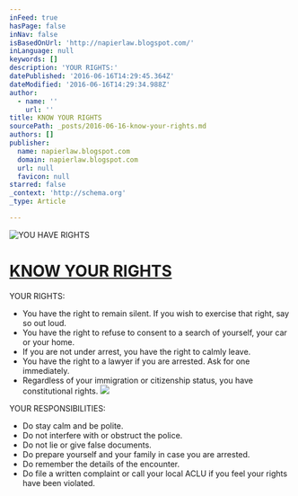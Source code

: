 ```yaml
---
inFeed: true
hasPage: false
inNav: false
isBasedOnUrl: 'http://napierlaw.blogspot.com/'
inLanguage: null
keywords: []
description: 'YOUR RIGHTS:'
datePublished: '2016-06-16T14:29:45.364Z'
dateModified: '2016-06-16T14:29:34.988Z'
author:
  - name: ''
    url: ''
title: KNOW YOUR RIGHTS
sourcePath: _posts/2016-06-16-know-your-rights.md
authors: []
publisher:
  name: napierlaw.blogspot.com
  domain: napierlaw.blogspot.com
  url: null
  favicon: null
starred: false
_context: 'http://schema.org'
_type: Article

---
```

![YOU HAVE RIGHTS](https://the-grid-user-content.s3-us-west-2.amazonaws.com/5cfb3d71-4e1a-4534-be81-a55312d8a204.jpg)

# [KNOW YOUR RIGHTS][0]

YOUR RIGHTS:

* You have the right to remain silent. If you wish to exercise that right, say so out loud.
* You have the right to refuse to consent to a search of yourself, your car or your home.
* If you are not under arrest, you have the right to calmly leave.
* You have the right to a lawyer if you are arrested. Ask for one immediately.
* Regardless of your immigration or citizenship status, you have constitutional rights.
![](https://the-grid-user-content.s3-us-west-2.amazonaws.com/bfcaa6ce-1bf0-4418-a31f-d19c7447ecb7.jpg)

YOUR RESPONSIBILITIES:

* Do stay calm and be polite.
* Do not interfere with or obstruct the police.
* Do not lie or give false documents.
* Do prepare yourself and your family in case you are arrested.
* Do remember the details of the encounter.
* Do file a written complaint or call your local ACLU if you feel your rights have been violated.

[0]: https://www.aclu.org/know-your-rights/what-do-if-youre-stopped-police-immigration-agents-or-fbi